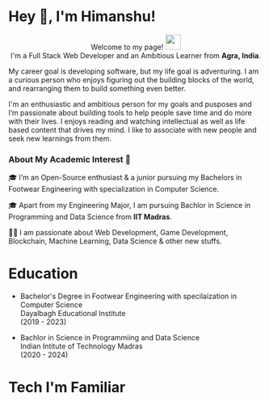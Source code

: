 # Hey 👋, I'm Himanshu!
<p align="center">Welcome to my page! 
<img src="https://emojis.slackmojis.com/emojis/images/1531849430/4246/blob-sunglasses.gif?1531849430"  width="30" /> <br>
I'm a  Full Stack Web Developer and an Ambitious Learner from <b>Agra, India</b>.</p>


<p>
    My career goal is developing software, but my life goal is adventuring. I am a curious person who enjoys figuring out the building blocks of the world, and rearranging them to build something even better. 
<br>

I'm an enthusiastic and ambitious person for my goals and pusposes and I’m passionate about building tools to help people save time and do more with their lives. I enjoys reading and watching intellectual as well as life based content that drives my mind. I like to associate with new people and seek new learnings from them.

</p>

### About My Academic Interest 🚀
🎓 I’m an Open-Source enthusiast & a junior pursuing my Bachelors in Footwear Engineering with specialization in Computer Science. <br>

🎓 Apart from my Engineering Major, I am pursuing Bachlor in Science in Programming and Data Science from **IIT Madras**. <br>

👨‍💻  I am passionate about Web Development, Game Development, Blockchain, Machine Learning, Data Science & other new stuffs.<br>


Education 
===============
- Bachelor's Degree in Footwear Engineering with specilaization in Computer Science <br>
Dayalbagh Educational Institute <br> (2019 - 2023)


- Bachlor in Science in Programmiing and Data Science <br>
Indian Intitute of Technology Madras <br> (2020 - 2024)

Tech I'm Familiar
===============
